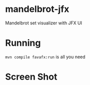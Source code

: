 # mandelbrot-jfx
Mandelbrot set visualizer with JFX UI

# Running
`mvn compile favafx:run` is all you need

# Screen Shot

